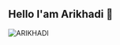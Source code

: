 ## Hello I'am Arikhadi 👋

![ARIKHADI](img/github-header-image)
<!--
**arikhadi/arikhadi** is a ✨ _special_ ✨ repository because its `README.md` (this file) appears on your GitHub profile.

![arikhadi(img/github-header-image)
Here are some ideas to get you started:

- 🔭 I’m currently working on ...
- 🌱 I’m currently learning ...
- 👯 I’m looking to collaborate on ...
- 🤔 I’m looking for help with ...
- 💬 Ask me about ...
- 📫 How to reach me: ...
- 😄 Pronouns: ...
- ⚡ Fun fact: ...
-->

